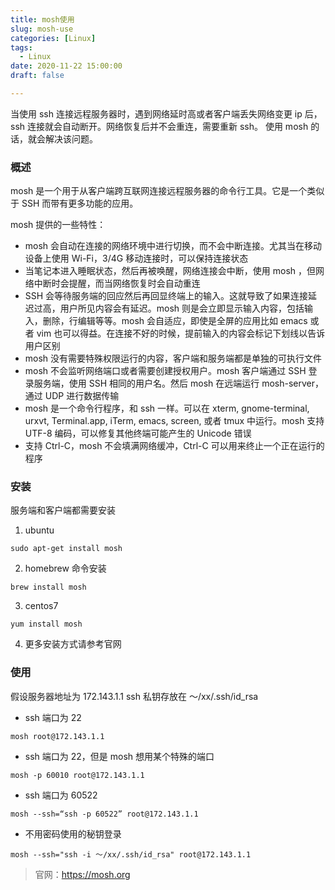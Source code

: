 ```yaml
---
title: mosh使用
slug: mosh-use
categories: [Linux]
tags:
  - Linux
date: 2020-11-22 15:00:00
draft: false

---
```


当使用 ssh 连接远程服务器时，遇到网络延时高或者客户端丢失网络变更 ip 后，ssh 连接就会自动断开。网络恢复后并不会重连，需要重新 ssh。
使用 mosh 的话，就会解决该问题。

<!--more-->

### 概述

mosh 是一个用于从客户端跨互联网连接远程服务器的命令行工具。它是一个类似于 SSH 而带有更多功能的应用。

mosh 提供的一些特性：

- mosh 会自动在连接的网络环境中进行切换，而不会中断连接。尤其当在移动设备上使用 Wi-Fi，3/4G 移动连接时，可以保持连接状态
- 当笔记本进入睡眠状态，然后再被唤醒，网络连接会中断，使用 mosh ，但网络中断时会提醒，而当网络恢复时会自动重连
- SSH 会等待服务端的回应然后再回显终端上的输入。这就导致了如果连接延迟过高，用户所见内容会有延迟。mosh 则是会立即显示输入内容，包括输入，删除，行编辑等等。mosh 会自适应，即使是全屏的应用比如 emacs 或者 vim 也可以得益。在连接不好的时候，提前输入的内容会标记下划线以告诉用户区别
- mosh 没有需要特殊权限运行的内容，客户端和服务端都是单独的可执行文件
- mosh 不会监听网络端口或者需要创建授权用户。mosh 客户端通过 SSH 登录服务端，使用 SSH 相同的用户名。然后 mosh 在远端运行 mosh-server，通过 UDP 进行数据传输
- mosh 是一个命令行程序，和 ssh 一样。可以在 xterm, gnome-terminal, urxvt, Terminal.app, iTerm, emacs, screen, 或者 tmux 中运行。mosh 支持 UTF-8 编码，可以修复其他终端可能产生的 Unicode 错误
- 支持 Ctrl-C，mosh 不会填满网络缓冲，Ctrl-C 可以用来终止一个正在运行的程序

### 安装

服务端和客户端都需要安装

1. ubuntu

```linux
sudo apt-get install mosh
```

2. homebrew 命令安装

```linux
brew install mosh
```

3. centos7

```linux
yum install mosh
```

4. 更多安装方式请参考官网

### 使用

假设服务器地址为 172.143.1.1
ssh 私钥存放在 ～/xx/.ssh/id_rsa

- ssh 端口为 22

```linux
mosh root@172.143.1.1
```

- ssh 端口为 22，但是 mosh 想用某个特殊的端口

```linux
mosh -p 60010 root@172.143.1.1
```

- ssh 端口为 60522

```linux
mosh --ssh=“ssh -p 60522” root@172.143.1.1
```

- 不用密码使用的秘钥登录

```linux
mosh --ssh="ssh -i ～/xx/.ssh/id_rsa" root@172.143.1.1
```

> 官网：https://mosh.org
